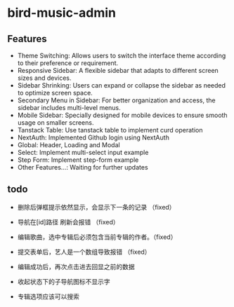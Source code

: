 # bird-music-admin



## Features

- Theme Switching: Allows users to switch the interface theme according to their preference or requirement.
- Responsive Sidebar: A flexible sidebar that adapts to different screen sizes and devices.
- Sidebar Shrinking: Users can expand or collapse the sidebar as needed to optimize screen space.
- Secondary Menu in Sidebar: For better organization and access, the sidebar includes multi-level menus.
- Mobile Sidebar: Specially designed for mobile devices to ensure smooth usage on smaller screens.
- Tanstack Table: Use tanstack table to implement curd operation
- NextAuth: Implemented Github login using NextAuth
- Global: Header, Loading and Modal
- Select: Implement multi-select input example
- Step Form: Implement step-form example
- Other Features...: Waiting for further updates


## todo
- 删除后弹框提示依然显示，会显示下一条的记录 （fixed）
- 导航在[id]路径 刷新会报错 （fixed）
- 编辑歌曲，选中专辑后必须包含当前专辑的作者。（fixed）
- 提交表单后，艺人是一个数组导致报错 （fixed）

- 编辑成功后，再次点击进去回显之前的数据
- 收起状态下的子导航图标不显示字
- 专辑选项应该可以搜索